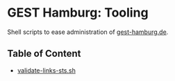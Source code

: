 # GEST Hamburg: Tooling

Shell scripts to ease administration of
[gest-hamburg.de](https://gest-hamburg.de).

## Table of Content

* [validate-links-sts.sh](bin/validate-links-sts.md)
